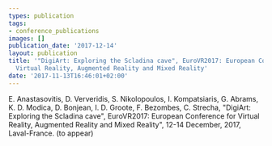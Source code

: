 ```yaml
---
types: publication
tags:
- conference_publications
images: []
publication_date: '2017-12-14'
layout: publication
title: '"DigiArt: Exploring the Scladina cave", EuroVR2017: European Conference for
  Virtual Reality, Augmented Reality and Mixed Reality'
date: '2017-11-13T16:46:01+02:00'
---
```

<p>E. Anastasovitis, D. Ververidis, S. Nikolopoulos, I. Kompatsiaris, G. Abrams, K. D. Modica, D. Bonjean, I. D. Groote, F. Bezombes, C. Strecha, "DigiArt: Exploring the Scladina cave", EuroVR2017: European Conference for Virtual Reality, Augmented Reality and Mixed Reality", 12-14 December, 2017, Laval-France. (to appear)</p>

